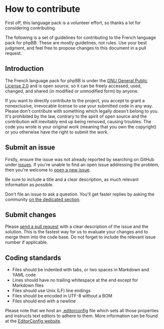 # How to contribute

First off, this language pack is a volunteer effort, so thanks a lot for considering contributing.

The following is a set of guidelines for contributing to the French language pack for phpBB. These are mostly guidelines, not rules. Use your best judgment, and feel free to propose changes to this document in a pull request.

## Introduction

The French language pack for phpBB is under the [GNU General Public License 2.0](https://github.com/milescellar/phpbb-language-fr/blob/3.2.x/language/fr/LICENSE) and is open source, so it can be freely accessed, used, changed, and shared (in modified or unmodified form) by anyone.

If you want to directly contribute to the project, you accept to grant a nonexclusive, irrevocable license to use your submitted code in any way. Please don't contribute with something which legally doesn't belong to you. It's prohibited by the law, contrary to the spirit of open source and the contribution will inevitably end up being removed, causing troubles. The code you wrote is your original work (meaning that you own the copyright) or you otherwise have the right to submit the work.

## Submit an issue

Firstly, ensure the issue was not already reported by searching on GitHub under [issues](https://github.com/milescellar/phpbb-language-fr/issues). If you're unable to find an open issue addressing the problem, then you're welcome to [open a new issue](https://github.com/milescellar/phpbb-language-fr/issues/new).

Be sure to include a title and a clear description, as much relevant information as possible.

Don't file an issue to ask a question. You'll get faster replies by asking the community [on the dedicated section](https://www.phpbb.com/customise/db/translation/french/support).

## Submit changes

Please [send a pull request](https://github.com/milescellar/phpbb-language-fr/compare) with a clear description of the issue and the solution. This is the fastest way for us to evaluate your changes and to merge them into the code base. Do not forget to include the relevant issue number if applicable.

## Coding standards

- Files should be indented with tabs, or two spaces in Markdown and YAML code
- Lines should have no trailing whitespace at the end except for Markdown files
- Files should use Unix (LF) line endings
- Files should be encoded in UTF-8 without a BOM
- Files should end with a newline

Please note that we host an [.editorconfig](https://github.com/milescellar/phpbb-language-fr/blob/master/.editorconfig) file which sets all those properties and instructs text editors to adhere to them. More information can be found at the [EditorConfig website](http://editorconfig.org/).
